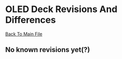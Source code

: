 # OLED Deck Revisions And Differences
[Back To Main File](../README.md)

## No known revisions yet(?)